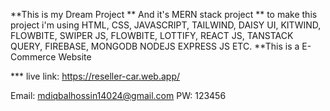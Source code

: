 **This is my Dream Project 
** And it's MERN stack project
** to make this project i'm using HTML, CSS, JAVASCRIPT, TAILWIND, DAISY UI, KITWIND, FLOWBITE, SWIPER JS, FLOWBITE, LOTTIFY, REACT JS, TANSTACK QUERY, FIREBASE, MONGODB NODEJS EXPRESS JS ETC.
**This is a E-Commerce Website

*** live link: https://reseller-car.web.app/

Email: mdiqbalhossin14024@gmail.com
PW: 123456